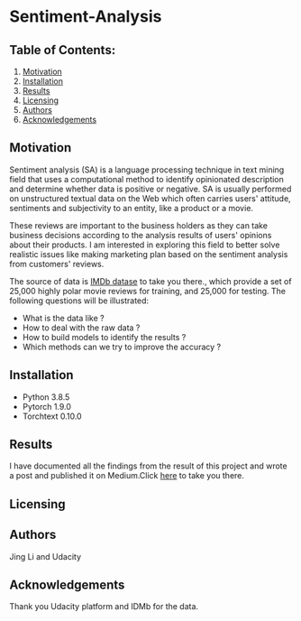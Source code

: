 # Sentiment-Analysis
## Table of Contents:

1. [Motivation](#motivation)
2. [Installation](#installation)
3. [Results](#results)
4. [Licensing](#licensing)
5. [Authors](#author)
6. [Acknowledgements](#ack)

## Motivation <a name="motivation"></a>

Sentiment analysis (SA) is a language processing technique in text mining field that uses a computational method to identify opinionated description and determine whether data is positive or negative. SA is usually performed on unstructured textual data on the Web which often carries users' attitude, sentiments and subjectivity to an entity, like a product or a movie.

These reviews are important to the business holders as they can take business decisions according to the analysis results of users' opinions about their products. I am interested in exploring this field to better solve realistic issues like making marketing plan based on the sentiment analysis from customers' reviews.

The source of data is [IMDb datase](http://ai.stanford.edu/~amaas/data/sentiment/) to take you there., which provide a set of 25,000 highly polar movie reviews for training, and 25,000 for testing.
The following questions will be illustrated:
- What is the data like ?
- How to deal with the raw data ?
- How to build models to identify the results ?
- Which methods can we try to improve the accuracy ?

## Installation <a name="installation"></a>

- Python 3.8.5
- Pytorch 1.9.0
- Torchtext 0.10.0

## Results

I have documented all the findings from the result of this project and wrote a post and published it on Medium.Click [here](https://jingli11.medium.com/sentiment-analysis-64ab58175587) to take you there.


## Licensing <a name="licensing"></a>

## Authors <a name="author"></a>
Jing Li and Udacity

## Acknowledgements <a name="ack"></a>

Thank you Udacity platform and IDMb for the data.

